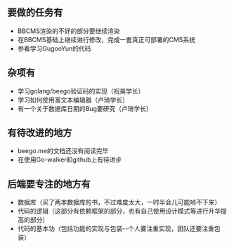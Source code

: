 ## 要做的任务有
- BBCMS渲染的不好的部分要继续渲染
- 在BBCMS基础上继续进行修改，完成一套真正可部署的CMS系统
- 参看学习GugooYun的代码
## 杂项有
- 学习golang/beego验证码的实现（祝昊学长）
- 学习如何使用富文本编辑器（卢琦学长）
- 有一个关于数据库日期的Bug要研究（卢琦学长）
## 有待改进的地方
- beego.me的文档还没有阅读完毕
- 在使用Go-walker和github上有待进步
## 后端要专注的地方有
- 数据库（买了两本数据库的书，不过难度太大，一时半会儿可能啃不下来）
- 代码的逻辑（这部分有依赖框架的部分，也有自己使用设计模式等进行升华提高的部分）
- 代码的基本功（包括功能的实现与包装--个人要注重实现，团队还要注重包装）
